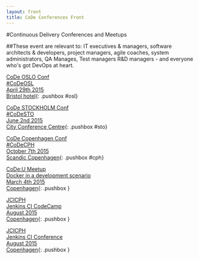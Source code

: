 ```yaml
---
layout: front
title: CoDe Conferences Front
---
```


#Continuous Delivery Conferences and Meetups

##These event are relevant to:
IT executives & managers, software architects & developers, project managers, agile coaches, system administrators, QA Manages, Test managers R&D managers - and everyone who's got DevOps at heart.


[CoDe OSLO Conf<br/>
#CoDeOSL<br/>
April 29th 2015<br/>
Bristol hotel](http://www.code-conf.com/osl15){: .pushbox #osl}

[CoDe STOCKHOLM Conf<br/>
#CoDeSTO<br/>
June 2nd 2015<br/>
City Conference Centre](http://www.code-conf.com/sto15){: .pushbox #sto}

[CoDe Copenhagen Conf<br/>
#CoDeCPH<br/>
October 7th 2015<br/>
Scandic Copenhagen](http://www.code-conf.com/cph15){: .pushbox #cph}

[CoDe:U Meetup<br/>
Docker in a development scenario<br/>
March 4th 2015<br/>
Copenhagen](http://www.meetup.com/Docker-Copenhagen/events/220457268/){: .pushbox }

[JCICPH<br/>
Jenkins CI CodeCamp<br/>
August 2015<br/>
Copenhagen](){: .pushbox }

[JCICPH<br/>
Jenkins CI Conference<br/>
August 2015<br/>
Copenhagen](){: .pushbox }
